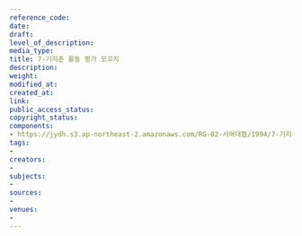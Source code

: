 ```yaml
---
reference_code: 
date: 
draft: 
level_of_description: 
media_type: 
title: 7-기지촌 활동 평가 모꼬지
description: 
weight: 
modified_at: 
created_at: 
link: 
public_access_status: 
copyright_status: 
components:
- https://jydh.s3.ap-northeast-2.amazonaws.com/RG-02-서여대협/1994/7-기지촌+활동+평가+모꼬지.pdf
tags:
- 
creators:
- 
subjects:
- 
sources:
- 
venues:
- 
---
```

